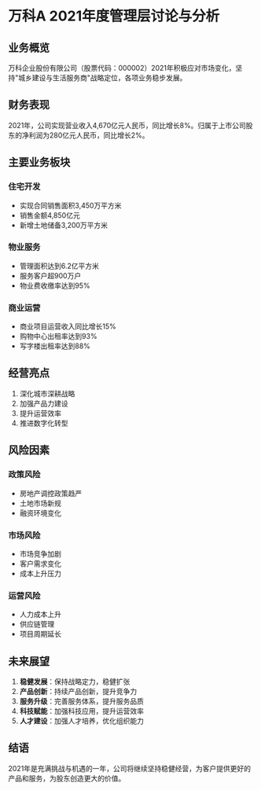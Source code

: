 # 万科A 2021年度管理层讨论与分析

## 业务概览

万科企业股份有限公司（股票代码：000002）2021年积极应对市场变化，坚持"城乡建设与生活服务商"战略定位，各项业务稳步发展。

## 财务表现

2021年，公司实现营业收入4,670亿元人民币，同比增长8%。归属于上市公司股东的净利润为280亿元人民币，同比增长2%。

## 主要业务板块

### 住宅开发
- 实现合同销售面积3,450万平方米
- 销售金额4,850亿元
- 新增土地储备3,200万平方米

### 物业服务
- 管理面积达到6.2亿平方米
- 服务客户超900万户
- 物业费收缴率达到95%

### 商业运营
- 商业项目运营收入同比增长15%
- 购物中心出租率达到93%
- 写字楼出租率达到88%

## 经营亮点

1. 深化城市深耕战略
2. 加强产品力建设
3. 提升运营效率
4. 推进数字化转型

## 风险因素

### 政策风险
- 房地产调控政策趋严
- 土地市场新规
- 融资环境变化

### 市场风险
- 市场竞争加剧
- 客户需求变化
- 成本上升压力

### 运营风险
- 人力成本上升
- 供应链管理
- 项目周期延长

## 未来展望

1. **稳健发展**：保持战略定力，稳健扩张
2. **产品创新**：持续产品创新，提升竞争力
3. **服务升级**：完善服务体系，提升服务品质
4. **科技赋能**：加强科技应用，提升运营效率
5. **人才建设**：加强人才培养，优化组织能力

## 结语

2021年是充满挑战与机遇的一年，公司将继续坚持稳健经营，为客户提供更好的产品和服务，为股东创造更大的价值。 